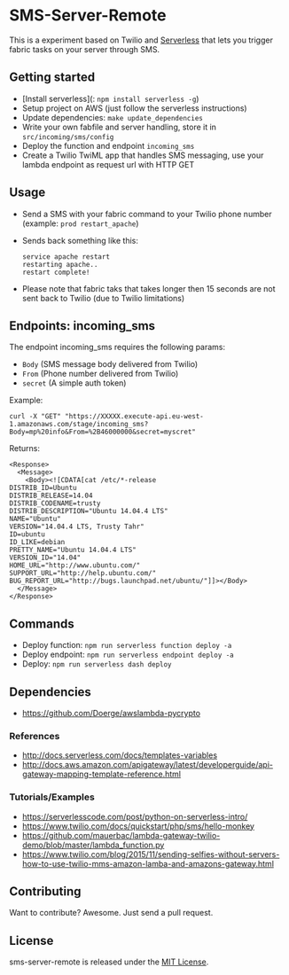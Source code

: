 # SMS-Server-Remote
This is a experiment based on Twilio and [Serverless](http://serverless.com) that lets you trigger fabric tasks on your server through SMS.

## Getting started
- [Install serverless](: `npm install serverless -g`)
- Setup project on AWS (just follow the serverless instructions)
- Update dependencies: `make update_dependencies`
- Write your own fabfile and server handling, store it in `src/incoming/sms/config`
- Deploy the function and endpoint `incoming_sms`
- Create a Twilio TwiML app that handles SMS messaging, use your lambda endpoint as request url with HTTP GET

## Usage
- Send a SMS with your fabric command to your Twilio phone number (example: `prod restart_apache`)
- Sends back something like this:

    ```
    service apache restart
    restarting apache..
    restart complete!
    ```
- Please note that fabric taks that takes longer then 15 seconds are not sent back to Twilio (due to Twilio limitations)

## Endpoints: incoming_sms
The endpoint incoming_sms requires the following params:

- `Body` (SMS message body delivered from Twilio) 
- `From` (Phone number delivered from Twilio)
- `secret` (A simple auth token)

Example:

```
curl -X "GET" "https://XXXXX.execute-api.eu-west-1.amazonaws.com/stage/incoming_sms?Body=mp%20info&From=%2B46000000&secret=myscret"
```

Returns:

```
<Response>
  <Message>
    <Body><![CDATA[cat /etc/*-release
DISTRIB_ID=Ubuntu
DISTRIB_RELEASE=14.04
DISTRIB_CODENAME=trusty
DISTRIB_DESCRIPTION="Ubuntu 14.04.4 LTS"
NAME="Ubuntu"
VERSION="14.04.4 LTS, Trusty Tahr"
ID=ubuntu
ID_LIKE=debian
PRETTY_NAME="Ubuntu 14.04.4 LTS"
VERSION_ID="14.04"
HOME_URL="http://www.ubuntu.com/"
SUPPORT_URL="http://help.ubuntu.com/"
BUG_REPORT_URL="http://bugs.launchpad.net/ubuntu/"]]></Body>
  </Message>
</Response>
```

## Commands
- Deploy function: `npm run serverless function deploy -a`
- Deploy endpoint: `npm run serverless endpoint deploy -a`
- Deploy: `npm run serverless dash deploy`

## Dependencies
- https://github.com/Doerge/awslambda-pycrypto

### References
- http://docs.serverless.com/docs/templates-variables
- http://docs.aws.amazon.com/apigateway/latest/developerguide/api-gateway-mapping-template-reference.html

### Tutorials/Examples
- https://serverlesscode.com/post/python-on-serverless-intro/
- https://www.twilio.com/docs/quickstart/php/sms/hello-monkey
- https://github.com/mauerbac/lambda-gateway-twilio-demo/blob/master/lambda_function.py
- https://www.twilio.com/blog/2015/11/sending-selfies-without-servers-how-to-use-twilio-mms-amazon-lamba-and-amazons-gateway.html

## Contributing
Want to contribute? Awesome. Just send a pull request.

## License
sms-server-remote is released under the [MIT License](http://www.opensource.org/licenses/MIT).
